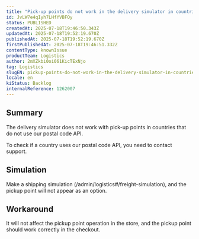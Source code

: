 ```yaml
---
title: "Pick-up points do not work in the delivery simulator in countries that do not use our postal code API"
id: JvLW7e4qIyh7LHfYVBFOy
status: PUBLISHED
createdAt: 2025-07-18T19:46:50.343Z
updatedAt: 2025-07-18T19:52:19.670Z
publishedAt: 2025-07-18T19:52:19.670Z
firstPublishedAt: 2025-07-18T19:46:51.332Z
contentType: knownIssue
productTeam: Logistics
author: 2mXZkbi0oi061KicTExNjo
tag: Logistics
slugEN: pickup-points-do-not-work-in-the-delivery-simulator-in-countries-that-do-not-use-our-postal-code-api
locale: en
kiStatus: Backlog
internalReference: 1262007
---
```


## Summary



The delivery simulator does not work with pick-up points in countries that do not use our postal code API.

To check if a country uses our postal code API, you need to contact support.


##

## Simulation



Make a shipping simulation (/admin/logistics#/freight-simulation), and the pickup point will not appear as an option.


##

## Workaround


It will not affect the pickup point operation in the store, and the pickup point should work correctly in the checkout.




